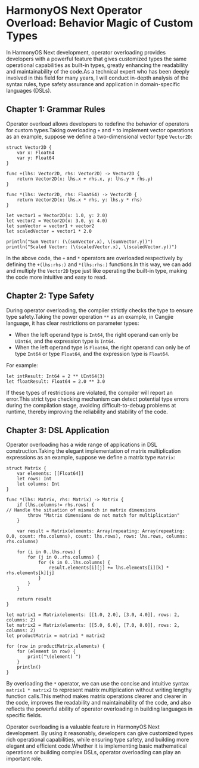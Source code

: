 # HarmonyOS Next Operator Overload: Behavior Magic of Custom Types
In HarmonyOS Next development, operator overloading provides developers with a powerful feature that gives customized types the same operational capabilities as built-in types, greatly enhancing the readability and maintainability of the code.As a technical expert who has been deeply involved in this field for many years, I will conduct in-depth analysis of the syntax rules, type safety assurance and application in domain-specific languages ​​(DSLs).

## Chapter 1: Grammar Rules
Operator overload allows developers to redefine the behavior of operators for custom types.Taking overloading `+` and `*` to implement vector operations as an example, suppose we define a two-dimensional vector type `Vector2D`:
```cj
struct Vector2D {
    var x: Float64
    var y: Float64
}

func +(lhs: Vector2D, rhs: Vector2D) -> Vector2D {
    return Vector2D(x: lhs.x + rhs.x, y: lhs.y + rhs.y)
}

func *(lhs: Vector2D, rhs: Float64) -> Vector2D {
    return Vector2D(x: lhs.x * rhs, y: lhs.y * rhs)
}

let vector1 = Vector2D(x: 1.0, y: 2.0)
let vector2 = Vector2D(x: 3.0, y: 4.0)
let sumVector = vector1 + vector2
let scaledVector = vector1 * 2.0

println("Sum Vector: (\(sumVector.x), \(sumVector.y))")
println("Scaled Vector: (\(scaledVector.x), \(scaledVector.y))")
```
In the above code, the `+` and `*` operators are overloaded respectively by defining the `+(lhs:rhs:)` and `*(lhs:rhs:)` functions.In this way, we can add and multiply the `Vector2D` type just like operating the built-in type, making the code more intuitive and easy to read.

## Chapter 2: Type Safety
During operator overloading, the compiler strictly checks the type to ensure type safety.Taking the power operation `**` as an example, in Cangjie language, it has clear restrictions on parameter types:
- When the left operand type is `Int64`, the right operand can only be `UInt64`, and the expression type is `Int64`.
- When the left operand type is `Float64`, the right operand can only be of type `Int64` or type `Float64`, and the expression type is `Float64`.

For example:
```cj
let intResult: Int64 = 2 ** UInt64(3)
let floatResult: Float64 = 2.0 ** 3.0
```
If these types of restrictions are violated, the compiler will report an error.This strict type checking mechanism can detect potential type errors during the compilation stage, avoiding difficult-to-debug problems at runtime, thereby improving the reliability and stability of the code.

## Chapter 3: DSL Application
Operator overloading has a wide range of applications in DSL construction.Taking the elegant implementation of matrix multiplication expressions as an example, suppose we define a matrix type `Matrix`:
```cj
struct Matrix {
    var elements: [[Float64]]
    let rows: Int
    let columns: Int
}

func *(lhs: Matrix, rhs: Matrix) -> Matrix {
    if (lhs.columns!= rhs.rows) {
// Handle the situation of mismatch in matrix dimensions
        throw "Matrix dimensions do not match for multiplication"
    }

    var result = Matrix(elements: Array(repeating: Array(repeating: 0.0, count: rhs.columns), count: lhs.rows), rows: lhs.rows, columns: rhs.columns)

    for (i in 0..lhs.rows) {
        for (j in 0..rhs.columns) {
            for (k in 0..lhs.columns) {
                result.elements[i][j] += lhs.elements[i][k] * rhs.elements[k][j]
            }
        }
    }

    return result
}

let matrix1 = Matrix(elements: [[1.0, 2.0], [3.0, 4.0]], rows: 2, columns: 2)
let matrix2 = Matrix(elements: [[5.0, 6.0], [7.0, 8.0]], rows: 2, columns: 2)
let productMatrix = matrix1 * matrix2

for (row in productMatrix.elements) {
    for (element in row) {
        print("\(element) ")
    }
    println()
}
```
By overloading the `*` operator, we can use the concise and intuitive syntax `matrix1 * matrix2` to represent matrix multiplication without writing lengthy function calls.This method makes matrix operations clearer and clearer in the code, improves the readability and maintainability of the code, and also reflects the powerful ability of operator overloading in building languages ​​in specific fields.

Operator overloading is a valuable feature in HarmonyOS Next development. By using it reasonably, developers can give customized types rich operational capabilities, while ensuring type safety, and building more elegant and efficient code.Whether it is implementing basic mathematical operations or building complex DSLs, operator overloading can play an important role.
